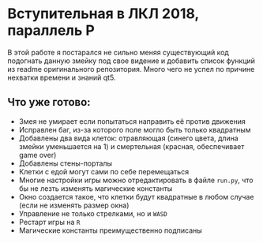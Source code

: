 # Вступительная в ЛКЛ 2018, параллель P
В этой работе я постарался не сильно меняя существующий код подогнать данную змейку под свое видение и добавить список функций из readme оригинального репозитория.
Много чего не успел по причине нехватки времени и знаний qt5.

## Что уже готово:
- Змея не умирает если попытаться направить её против движения
- Исправлен баг, из-за которого поле могло быть только квадратным
- Добавлены два вида клеток: отравляющая (синего цвета, длина змейки уменьшается на 1) и смертельная (красная, обеспечивает game over)
- Добавлены стены-порталы
- Клетки с едой могут сами по себе перемещаться
- Многие настройки игры можно отредактировать в файле `run.py`, что бы не лезть изменять магические константы
- Окно создается такое, что клетки будут квадратные в любом случае (если не изменять размер окна)
- Управление не только стрелками, но и `WASD`
- Рестарт игры на `R`
- Магические константы преимущественно подписаны
